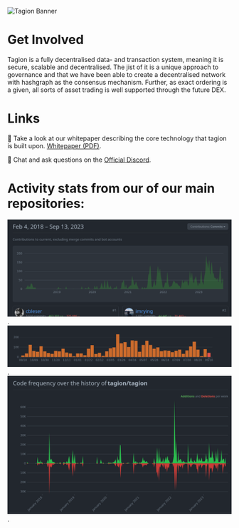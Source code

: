 
![Tagion Banner](https://github.com/tagion/.github/blob/master/profile/Github_home.jpg?raw=true)

# Get Involved
Tagion is a fully decentralised data- and transaction system, meaning it is secure, scalable and decentralised. The jist of it is a unique approach to governance and that we have been able to create a decentralised network with hashgraph as the consensus mechanism. Further, as exact ordering is a given, all sorts of asset trading is well supported through the future DEX.

# Links
📜 Take a look at our whitepaper describing the core technology that tagion is built upon. [Whitepaper (PDF)](https://www.tagion.org/resources/tagion-whitepaper.pdf).

💬 Chat and ask questions on the [Official Discord](https://discord.gg/k7Rqmu78PZ).

# Activity stats from our of our main repositories:
![Contributions, Tagion branch, 2023-09-13](https://github.com/tagion/.github/blob/master/profile/Contributions_Tagion_branch_2023-09-13.png).
![Weekly Commits, 2023-09-13, Tagion branch](https://github.com/tagion/.github/blob/master/profile/Weekly_Commits_2023-09-13_Tagion_branch.png).
![Code Frequency, 2023-09-13, Tagion Branch](https://github.com/tagion/.github/blob/master/profile/Code_Frequency_2023-09-13_Tagion_Branch.png).
